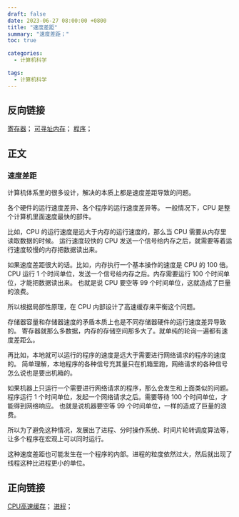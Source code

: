 ```yaml
---
draft: false
date: 2023-06-27 08:00:00 +0800
title: "速度差距"
summary: "速度差距；"
toc: true

categories:
  - 计算机科学

tags:
  - 计算机科学
---
```


## 反向链接

[寄存器](/post/computer-science/hardware/寄存器)；
[可寻址内存](/post/computer-science/hardware/可寻址内存)；
[程序](/post/computer-science/program/程序)；

## 正文

### 速度差距

计算机体系里的很多设计，解决的本质上都是速度差距导致的问题。

各个硬件的运行速度差异、各个程序的运行速度差异等。
一般情况下，CPU 是整个计算机里面速度最快的部件。

比如，CPU 的运行速度是远大于内存的运行速度的，那么当 CPU 需要从内存里读取数据的时候。
运行速度较快的 CPU 发送一个信号给内存之后，就需要等着运行速度较慢的内存把数据读出来。

如果速度差距很大的话。比如，内存执行一个基本操作的速度是 CPU 的 100 倍。
CPU 运行 1 个时间单位，发送一个信号给内存之后。内存需要运行 100 个时间单位，才能把数据读出来。
也就是说 CPU 要空等 99 个时间单位，这就造成了巨量的浪费。

所以根据局部性原理，在 CPU 内部设计了高速缓存来平衡这个问题。

存储器容量和存储器速度的矛盾本质上也是不同存储器硬件的运行速度差异导致的。
寄存器就那么多数据，内存的存储空间那多大了。就单纯的轮询一遍都有速度差距么。

再比如，本地就可以运行的程序的速度是远大于需要进行网络请求的程序的速度的。
简单理解，本地程序的各种信号充其量只在机箱里跑，网络请求的各种信号怎么说也是要出机箱的。

如果机器上只运行一个需要进行网络请求的程序，那么会发生和上面类似的问题。
程序运行 1 个时间单位，发起一个网络请求之后。需要等待 100 个时间单位，才能得到网络响应。
也就是说机器要空等 99 个时间单位，一样的造成了巨量的浪费。

所以为了避免这种情况，发展出了进程、分时操作系统、时间片轮转调度算法等，让多个程序在宏观上可以同时运行。

这种速度差距也可能发生在一个程序的内部。进程的粒度依然过大，然后就出现了线程这种比进程更小的单位。

## 正向链接

[CPU高速缓存](/post/computer-science/hardware/CPU高速缓存)；
[进程](post/computer-science/operating-system/进程)；

